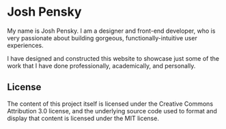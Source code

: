 # Josh Pensky

My name is Josh Pensky. I am a designer and front-end developer, who is very passionate about building gorgeous, functionally-intuitive user experiences.

I have designed and constructed this website to showcase just some of the work that I have done professionally, academically, and personally.

## License
The content of this project itself is licensed under the Creative Commons Attribution 3.0 license, and the underlying source code used to format and display that content is licensed under the MIT license.
